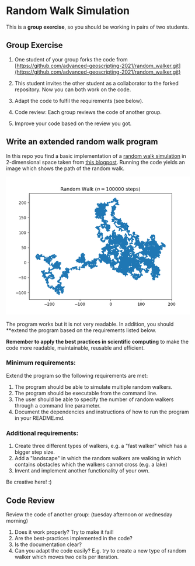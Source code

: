 # Random Walk Simulation

This is a **group exercise**, so you should be working in pairs of two students. 

## Group Exercise

1. One student of your group forks the code from [https://github.com/advanced-geoscripting-2021/random_walker.git](https://github.com/advanced-geoscripting-2021/random_walker.git)

2. This student invites the other student as a collaborator to the forked repository. Now you can both work on the code.

3. Adapt the code to fulfil the requirements (see below).

4. Code review: Each group reviews the code of another group. 

5. Improve your code based on the review you got. 


## Write an extended random walk program 

In this repo you find a basic implementation of a [random walk simulation](https://en.wikipedia.org/wiki/Random_walk) in 2-dimensional space taken from [this blogpost](https://www.geeksforgeeks.org/random-walk-implementation-python/). Running the code yields an image which shows the path of the random walk. 

![random_walk](rand_walk_100000.png)

The program works but it is not very readable. In addition, you should **extend the program based on the requirements listed below.

**Remember to apply the best practices in scientific computing** to make the code more readable, maintainable, reusable and efficient.  

### Minimum requirements: 

Extend the program so the following requirements are met:

1. The program should be able to simulate multiple random walkers. 
2. The program should be executable from the command line. 
3. The user should be able to specify the number of random walkers through a command line parameter. 
4. Document the dependencies and instructions of how to run the program in your README.md.

### Additional requirements: 

1. Create three different types of walkers, e.g. a "fast walker" which has a bigger step size. 
2. Add a "landscape" in which the random walkers are walking in which contains obstacles which the walkers cannot cross (e.g. a lake)
3. Invent and implement another functionality of your own.

Be creative here! :) 

## Code Review 

Review the code of another group: (tuesday afternoon or wednesday morning)

1. Does it work properly? Try to make it fail!
2. Are the best-practices implemented in the code?
3. Is the documentation clear? 
4. Can you adapt the code easily? E.g. try to create a new type of random walker which moves two cells per iteration.  

